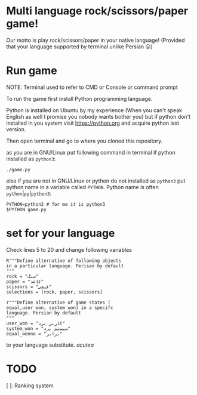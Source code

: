 # Multi language rock/scissors/paper game!
Our motto is play rock/scissors/paper in your native language!
(Provided that your language supported by terminal unlike Persian 😑)

# Run game
NOTE: Terminal used to refer to CMD or Console or command prompt

To run the game first install Python programming language.

Python is installed on Ubuntu by my experience (When you can't speak English as well I promise you nobody wants bother you)
but if python don't installed in you system visit <https://python.org> and acquire python last version.

Then open terminal and go to where you cloned this repository.

as you are in GNU/Linux put following command in terminal if python installed as `python3`:
```
./game.py
```
else if you are not in GNU/Linux or python do not installed as `python3` put python name in a variable called `PYTHON`. Python name is often `python`|`py`|`python3`:
```
PYTHON=python3 # for me it is python3
$PYTHON game.py
```

# set for your language
Check lines 5 to 20 and change following variables
```
R"""Define alternative of following objects
in a particular language. Perisan by default
"""
rock = "سنگ"
paper = "کاغذ"
scissors = "قیچی"
selections = [rock, paper, scissors]

r"""Define alternative of game states (
equal,user won, system won) in a specifc
language. Persian by default
"""
user_won = "کاربر برد"
system_won = "سیستم برد"
equal_wonno = "برابر"
```
to your language substitute.
$acute{a}$

TODO
=====
[ ]: Ranking system
